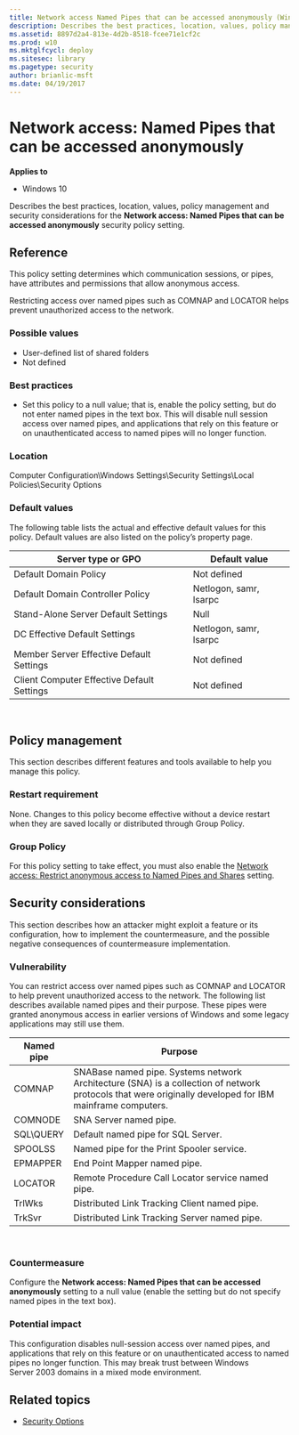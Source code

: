 ```yaml
---
title: Network access Named Pipes that can be accessed anonymously (Windows 10)
description: Describes the best practices, location, values, policy management and security considerations for the Network access Named Pipes that can be accessed anonymously security policy setting.
ms.assetid: 8897d2a4-813e-4d2b-8518-fcee71e1cf2c
ms.prod: w10
ms.mktglfcycl: deploy
ms.sitesec: library
ms.pagetype: security
author: brianlic-msft
ms.date: 04/19/2017
---
```


# Network access: Named Pipes that can be accessed anonymously

**Applies to**
-   Windows 10

Describes the best practices, location, values, policy management and security considerations for the **Network access: Named Pipes that can be accessed anonymously** security policy setting.

## Reference

This policy setting determines which communication sessions, or pipes, have attributes and permissions that allow anonymous access.

Restricting access over named pipes such as COMNAP and LOCATOR helps prevent unauthorized access to the network.

### Possible values

-   User-defined list of shared folders
-   Not defined

### Best practices

-   Set this policy to a null value; that is, enable the policy setting, but do not enter named pipes in the text box. This will disable null session access over named pipes, and applications that rely on this feature or on unauthenticated access to named pipes will no longer function.

### Location

Computer Configuration\\Windows Settings\\Security Settings\\Local Policies\\Security Options

### Default values

The following table lists the actual and effective default values for this policy. Default values are also listed on the policy’s property page.

| Server type or GPO | Default value |
| - | - |
| Default Domain Policy | Not defined | 
| Default Domain Controller Policy | Netlogon, samr, lsarpc| 
| Stand-Alone Server Default Settings | Null| 
| DC Effective Default Settings | Netlogon, samr, lsarpc| 
| Member Server Effective Default Settings | Not defined| 
| Client Computer Effective Default Settings | Not defined| 
 
## Policy management

This section describes different features and tools available to help you manage this policy.

### Restart requirement

None. Changes to this policy become effective without a device restart when they are saved locally or distributed through Group Policy.

### Group Policy

For this policy setting to take effect, you must also enable the [Network access: Restrict anonymous access to Named Pipes and Shares](network-access-restrict-anonymous-access-to-named-pipes-and-shares.md) setting.

## Security considerations

This section describes how an attacker might exploit a feature or its configuration, how to implement the countermeasure, and the possible negative consequences of countermeasure implementation.

### Vulnerability

You can restrict access over named pipes such as COMNAP and LOCATOR to help prevent unauthorized access to the network. The following list describes available named pipes and their purpose. These pipes were granted anonymous access in earlier versions of Windows and some legacy applications may still use them.

| Named pipe | Purpose |
| - | - |
| COMNAP | SNABase named pipe. Systems network Architecture (SNA) is a collection of network protocols that were originally developed for IBM mainframe computers.| 
| COMNODE| SNA Server named pipe.| 
| SQL\QUERY | Default named pipe for SQL Server.| 
| SPOOLSS | Named pipe for the Print Spooler service.| 
| EPMAPPER | End Point Mapper named pipe.| 
| LOCATOR | Remote Procedure Call Locator service named pipe.| 
| TrlWks | Distributed Link Tracking Client named pipe.| 
| TrkSvr | Distributed Link Tracking Server named pipe.| 
 
### Countermeasure

Configure the **Network access: Named Pipes that can be accessed anonymously** setting to a null value (enable the setting but do not specify named pipes in the text box).

### Potential impact

This configuration disables null-session access over named pipes, and applications that rely on this feature or on unauthenticated access to named pipes no longer function. This may break trust between Windows Server 2003 domains in a mixed mode environment.

## Related topics

- [Security Options](security-options.md)
